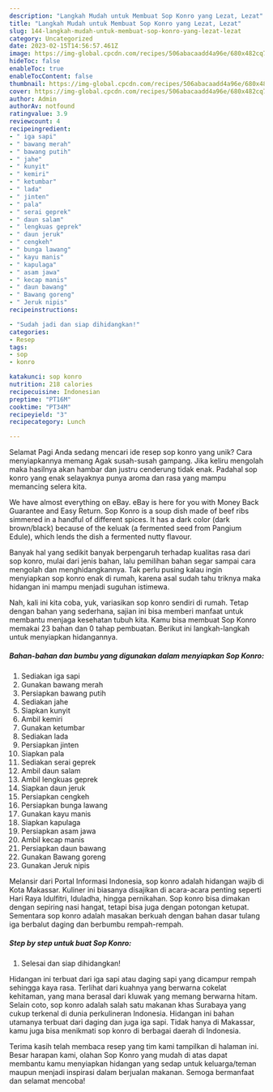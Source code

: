 ```yaml
---
description: "Langkah Mudah untuk Membuat Sop Konro yang Lezat, Lezat"
title: "Langkah Mudah untuk Membuat Sop Konro yang Lezat, Lezat"
slug: 144-langkah-mudah-untuk-membuat-sop-konro-yang-lezat-lezat
category: Uncategorized
date: 2023-02-15T14:56:57.461Z
image: https://img-global.cpcdn.com/recipes/506abacaadd4a96e/680x482cq70/sop-konro-foto-resep-utama.jpg
hideToc: false
enableToc: true
enableTocContent: false
thumbnail: https://img-global.cpcdn.com/recipes/506abacaadd4a96e/680x482cq70/sop-konro-foto-resep-utama.jpg
cover: https://img-global.cpcdn.com/recipes/506abacaadd4a96e/680x482cq70/sop-konro-foto-resep-utama.jpg
author: Admin
authorAv: notfound
ratingvalue: 3.9
reviewcount: 4
recipeingredient:
- " iga sapi"
- " bawang merah"
- " bawang putih"
- " jahe"
- " kunyit"
- " kemiri"
- " ketumbar"
- " lada"
- " jinten"
- " pala"
- " serai geprek"
- " daun salam"
- " lengkuas geprek"
- " daun jeruk"
- " cengkeh"
- " bunga lawang"
- " kayu manis"
- " kapulaga"
- " asam jawa"
- " kecap manis"
- " daun bawang"
- " Bawang goreng"
- " Jeruk nipis"
recipeinstructions:

- "Sudah jadi dan siap dihidangkan!"
categories:
- Resep
tags:
- sop
- konro

katakunci: sop konro 
nutrition: 218 calories
recipecuisine: Indonesian
preptime: "PT16M"
cooktime: "PT34M"
recipeyield: "3"
recipecategory: Lunch

---
```



Selamat Pagi Anda sedang mencari ide resep sop konro yang unik? Cara menyiapkannya memang Agak susah-susah gampang. Jika keliru mengolah maka hasilnya akan hambar dan justru cenderung tidak enak. Padahal sop konro yang enak selayaknya punya aroma dan rasa yang mampu memancing selera kita.


We have almost everything on eBay. eBay is here for you with Money Back Guarantee and Easy Return. Sop Konro is a soup dish made of beef ribs simmered in a handful of different spices. It has a dark color (dark brown/black) because of the keluak (a fermented seed from Pangium Edule), which lends the dish a fermented nutty flavour.

Banyak hal yang sedikit banyak berpengaruh terhadap kualitas rasa dari sop konro, mulai dari jenis bahan, lalu pemilihan bahan segar sampai cara mengolah dan menghidangkannya. Tak perlu pusing kalau ingin menyiapkan sop konro enak di rumah, karena asal sudah tahu triknya maka hidangan ini mampu menjadi suguhan istimewa.


Nah, kali ini kita coba, yuk, variasikan sop konro sendiri di rumah. Tetap dengan bahan yang sederhana, sajian ini bisa memberi manfaat untuk membantu menjaga kesehatan tubuh kita. Kamu bisa membuat Sop Konro memakai 23 bahan dan 0 tahap pembuatan. Berikut ini langkah-langkah untuk menyiapkan hidangannya.

<!--inarticleads1-->

##### Bahan-bahan dan bumbu yang digunakan dalam menyiapkan Sop Konro:

1. Sediakan  iga sapi
1. Gunakan  bawang merah
1. Persiapkan  bawang putih
1. Sediakan  jahe
1. Siapkan  kunyit
1. Ambil  kemiri
1. Gunakan  ketumbar
1. Sediakan  lada
1. Persiapkan  jinten
1. Siapkan  pala
1. Sediakan  serai geprek
1. Ambil  daun salam
1. Ambil  lengkuas geprek
1. Siapkan  daun jeruk
1. Persiapkan  cengkeh
1. Persiapkan  bunga lawang
1. Gunakan  kayu manis
1. Siapkan  kapulaga
1. Persiapkan  asam jawa
1. Ambil  kecap manis
1. Persiapkan  daun bawang
1. Gunakan  Bawang goreng
1. Gunakan  Jeruk nipis


Melansir dari Portal Informasi Indonesia, sop konro adalah hidangan wajib di Kota Makassar. Kuliner ini biasanya disajikan di acara-acara penting seperti Hari Raya Idulfitri, Iduladha, hingga pernikahan. Sop konro bisa dimakan dengan sepiring nasi hangat, tetapi bisa juga dengan potongan ketupat. Sementara sop konro adalah masakan berkuah dengan bahan dasar tulang iga berbalut daging dan berbumbu rempah-rempah. 

<!--inarticleads2-->

##### Step by step untuk buat Sop Konro:


1. Selesai dan siap dihidangkan!

Hidangan ini terbuat dari iga sapi atau daging sapi yang dicampur rempah sehingga kaya rasa. Terlihat dari kuahnya yang berwarna cokelat kehitaman, yang mana berasal dari kluwak yang memang berwarna hitam. Selain coto, sop konro adalah salah satu makanan khas Surabaya yang cukup terkenal di dunia perkulineran Indonesia. Hidangan ini bahan utamanya terbuat dari daging dan juga iga sapi. Tidak hanya di Makassar, kamu juga bisa menikmati sop konro di berbagai daerah di Indonesia. 

Terima kasih telah membaca resep yang tim kami tampilkan di halaman ini. Besar harapan kami, olahan Sop Konro yang mudah di atas dapat membantu kamu menyiapkan hidangan yang sedap untuk keluarga/teman maupun menjadi inspirasi dalam berjualan makanan. Semoga bermanfaat dan selamat mencoba!
